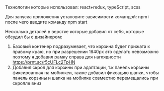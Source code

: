 Технологии которые использовал: react+redux, typeScript, scss

Для запуска приложения установите зависимости командой: npm i после чего введите команду npm start

Несколько деталей в верстке которые добавил от себя, которые обсудил бы с дизайнером:
1. Базовый контенер подразумевает, что корзина будет прижата к правому краю, но при разрешении 1640px это сделать невозможно
 поэтому я добавил рамку справа для наглядности https://prnt.sc/r5cUFLc2TpHN
2. Добавил скрол для корзины при адаптации, т.к панель корзины фиксироанная на мобилкеи, также добавил фиксацию шапки, чтобы панель корзины и шапка
на мобилке совместно перемещались при скролле вниз
